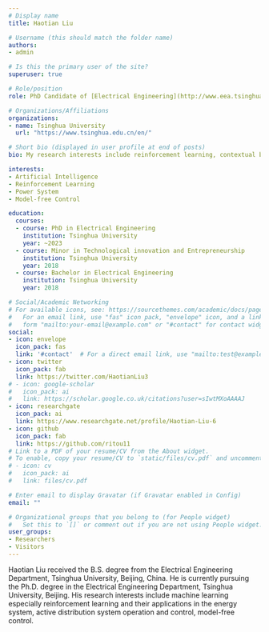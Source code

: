 ```yaml
---
# Display name
title: Haotian Liu

# Username (this should match the folder name)
authors:
- admin

# Is this the primary user of the site?
superuser: true

# Role/position
role: PhD Candidate of [Electrical Engineering](http://www.eea.tsinghua.edu.cn/eng/pages/articleBA.html)

# Organizations/Affiliations
organizations:
- name: Tsinghua University
  url: "https://www.tsinghua.edu.cn/en/"

# Short bio (displayed in user profile at end of posts)
bio: My research interests include reinforcement learning, contextual bandit, power system and model-free control.

interests:
- Artificial Intelligence
- Reinforcement Learning
- Power System
- Model-free Control

education:
  courses:
  - course: PhD in Electrical Engineering
    institution: Tsinghua University
    year: ~2023
  - course: Minor in Technological innovation and Entrepreneurship
    institution: Tsinghua University
    year: 2018
  - course: Bachelor in Electrical Engineering
    institution: Tsinghua University
    year: 2018

# Social/Academic Networking
# For available icons, see: https://sourcethemes.com/academic/docs/page-builder/#icons
#   For an email link, use "fas" icon pack, "envelope" icon, and a link in the
#   form "mailto:your-email@example.com" or "#contact" for contact widget.
social:
- icon: envelope
  icon_pack: fas
  link: '#contact'  # For a direct email link, use "mailto:test@example.org".
- icon: twitter
  icon_pack: fab
  link: https://twitter.com/HaotianLiu3
# - icon: google-scholar
#   icon_pack: ai
#   link: https://scholar.google.co.uk/citations?user=sIwtMXoAAAAJ
- icon: researchgate
  icon_pack: ai
  link: https://www.researchgate.net/profile/Haotian-Liu-6
- icon: github
  icon_pack: fab
  link: https://github.com/ritou11
# Link to a PDF of your resume/CV from the About widget.
# To enable, copy your resume/CV to `static/files/cv.pdf` and uncomment the lines below.
# - icon: cv
#   icon_pack: ai
#   link: files/cv.pdf

# Enter email to display Gravatar (if Gravatar enabled in Config)
email: ""

# Organizational groups that you belong to (for People widget)
#   Set this to `[]` or comment out if you are not using People widget.
user_groups:
- Researchers
- Visitors
---
```


Haotian Liu received the B.S. degree from the Electrical Engineering Department, Tsinghua University, Beijing, China. He is currently pursuing the Ph.D. degree in the Electrical Engineering Department, Tsinghua University, Beijing. His research interests include machine learning especially reinforcement learning and their applications in the energy system, active distribution system operation and control, model-free control.
